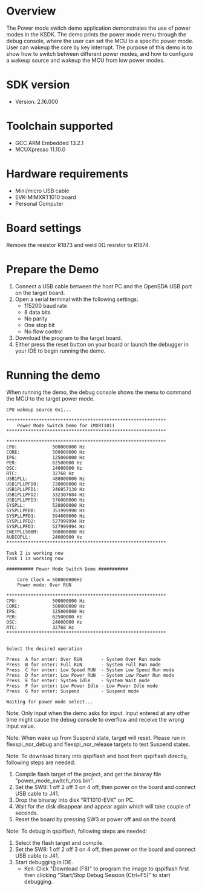 Overview
========
The Power mode switch demo application demonstrates the use of power modes in the KSDK. The demo prints the power mode menu
through the debug console, where the user can set the MCU to a specific power mode. User can wakeup the core by key interrupt.
The purpose of this demo is to show how to switch between different power  modes, and how to configure a wakeup source and
wakeup the MCU from low power modes.

SDK version
===========
- Version: 2.16.000

Toolchain supported
===================
- GCC ARM Embedded  13.2.1
- MCUXpresso  11.10.0

Hardware requirements
=====================
- Mini/micro USB cable
- EVK-MIMXRT1010 board
- Personal Computer

Board settings
==============
Remove the resistor R1873 and weld 0Ω resistor to R1874.

Prepare the Demo
================
1.  Connect a USB cable between the host PC and the OpenSDA USB port on the target board. 
2.  Open a serial terminal with the following settings:
    - 115200 baud rate
    - 8 data bits
    - No parity
    - One stop bit
    - No flow control
3.  Download the program to the target board.
4.  Either press the reset button on your board or launch the debugger in your IDE to begin running the demo.

Running the demo
================
When running the demo, the debug console shows the menu to command the MCU to the target power mode.

~~~~~~~~~~~~~~~~~~~~~
CPU wakeup source 0x1...

***********************************************************
	Power Mode Switch Demo for iMXRT1011
***********************************************************

***********************************************************
CPU:             500000000 Hz
CORE:            500000000 Hz
IPG:             125000000 Hz
PER:             62500000 Hz
OSC:             24000000 Hz
RTC:             32768 Hz
USB1PLL:         480000000 Hz
USB1PLLPFD0:     720000000 Hz
USB1PLLPFD1:     246857130 Hz
USB1PLLPFD2:     332307684 Hz
USB1PLLPFD3:     576000000 Hz
SYSPLL:          528000000 Hz
SYSPLLPFD0:      351999990 Hz
SYSPLLPFD1:      594000000 Hz
SYSPLLPFD2:      527999994 Hz
SYSPLLPFD3:      527999994 Hz
ENETPLL500M:     500000000 Hz
AUDIOPLL:        24000000 Hz
***********************************************************

Task 2 is working now
Task 1 is working now

########## Power Mode Switch Demo ###########

    Core Clock = 500000000Hz 
    Power mode: Over RUN

***********************************************************
CPU:             500000000 Hz
CORE:            500000000 Hz
IPG:             125000000 Hz
PER:             62500000 Hz
OSC:             24000000 Hz
RTC:             32768 Hz
***********************************************************


Select the desired operation 

Press  A for enter: Over RUN       - System Over Run mode
Press  B for enter: Full RUN       - System Full Run mode
Press  C for enter: Low Speed RUN  - System Low Speed Run mode
Press  D for enter: Low Power RUN  - System Low Power Run mode
Press  E for enter: System Idle    - System Wait mode
Press  F for enter: Low Power Idle - Low Power Idle mode
Press  G for enter: Suspend        - Suspend mode

Waiting for power mode select...
~~~~~~~~~~~~~~~~~~~~~


Note: Only input when the demo asks for input. Input entered at any other time might cause the debug console to overflow
and receive the wrong input value.

Note: When wake up from Suspend state, target will reset. Please run in flexspi_nor_debug and flexspi_nor_release targets to test Suspend states.

Note:
To download binary into qspiflash and boot from qspiflash directly, following steps are needed:
1. Compile flash target of the project, and get the binaray file "power_mode_switch_rtos.bin".
2. Set the SW8: 1 off 2 off 3 on 4 off, then power on the board and connect USB cable to J41.
3. Drop the binaray into disk "RT1010-EVK" on PC.
4. Wait for the disk disappear and appear again which will take couple of seconds.
5. Reset the board by pressing SW3 or power off and on the board. 

Note:
To debug in qspiflash, following steps are needed:
1. Select the flash target and compile.
2. Set the SW8: 1 off 2 off 3 on 4 off, then power on the board and connect USB cable to J41.
3. Start debugging in IDE.
   - Keil: Click "Download (F8)" to program the image to qspiflash first then clicking "Start/Stop Debug Session (Ctrl+F5)" to start debugging.
